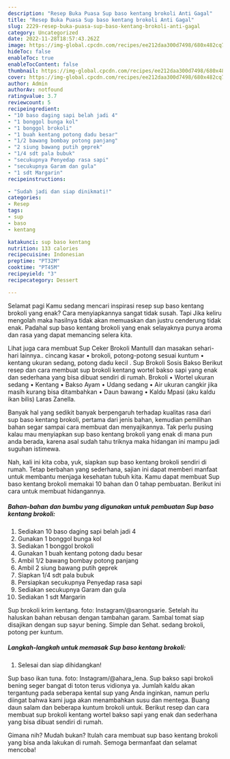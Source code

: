 ```yaml
---
description: "Resep Buka Puasa Sup baso kentang brokoli Anti Gagal"
title: "Resep Buka Puasa Sup baso kentang brokoli Anti Gagal"
slug: 2229-resep-buka-puasa-sup-baso-kentang-brokoli-anti-gagal
category: Uncategorized
date: 2022-11-28T18:57:43.262Z
image: https://img-global.cpcdn.com/recipes/ee212daa300d7498/680x482cq70/sup-baso-kentang-brokoli-foto-resep-utama.jpg
hideToc: false
enableToc: true
enableTocContent: false
thumbnail: https://img-global.cpcdn.com/recipes/ee212daa300d7498/680x482cq70/sup-baso-kentang-brokoli-foto-resep-utama.jpg
cover: https://img-global.cpcdn.com/recipes/ee212daa300d7498/680x482cq70/sup-baso-kentang-brokoli-foto-resep-utama.jpg
author: Admin
authorAv: notfound
ratingvalue: 3.7
reviewcount: 5
recipeingredient:
- "10 baso daging sapi belah jadi 4"
- "1 bonggol bunga kol"
- "1 bonggol brokoli"
- "1 buah kentang potong dadu besar"
- "1/2 bawang bombay potong panjang"
- "2 siung bawang putih geprek"
- "1/4 sdt pala bubuk"
- "secukupnya Penyedap rasa sapi"
- "secukupnya Garam dan gula"
- "1 sdt Margarin"
recipeinstructions:

- "Sudah jadi dan siap dinikmati!"
categories:
- Resep
tags:
- sup
- baso
- kentang

katakunci: sup baso kentang 
nutrition: 133 calories
recipecuisine: Indonesian
preptime: "PT32M"
cooktime: "PT45M"
recipeyield: "3"
recipecategory: Dessert

---
```



Selamat pagi Kamu sedang mencari inspirasi resep sup baso kentang brokoli yang enak? Cara menyiapkannya sangat tidak susah. Tapi Jika keliru mengolah maka hasilnya tidak akan memuaskan dan justru cenderung tidak enak. Padahal sup baso kentang brokoli yang enak selayaknya punya aroma dan rasa yang dapat memancing selera kita.


Lihat juga cara membuat Sup Ceker Brokoli Mantulll dan masakan sehari-hari lainnya.. cincang kasar • brokoli, potong-potong sesuai kuntum • kentang ukuran sedang, potong dadu kecil . Sup Brokoli Sosis Bakso Berikut resep dan cara membuat sup brokoli kentang wortel bakso sapi yang enak dan sederhana yang bisa dibuat sendiri di rumah. Brokoli • Wortel ukuran sedang • Kentang • Bakso Ayam • Udang sedang • Air ukuran cangkir jika masih kurang bisa ditambahkan • Daun bawang • Kaldu Mpasi (aku kaldu ikan bilis) Laras Zanella.

Banyak hal yang sedikit banyak berpengaruh terhadap kualitas rasa dari sup baso kentang brokoli, pertama dari jenis bahan, kemudian pemilihan bahan segar sampai cara membuat dan menyajikannya. Tak perlu pusing kalau mau menyiapkan sup baso kentang brokoli yang enak di mana pun anda berada, karena asal sudah tahu triknya maka hidangan ini mampu jadi suguhan istimewa.


Nah, kali ini kita coba, yuk, siapkan sup baso kentang brokoli sendiri di rumah. Tetap berbahan yang sederhana, sajian ini dapat memberi manfaat untuk membantu menjaga kesehatan tubuh kita. Kamu dapat membuat Sup baso kentang brokoli memakai 10 bahan dan 0 tahap pembuatan. Berikut ini cara untuk membuat hidangannya.

<!--inarticleads1-->

##### Bahan-bahan dan bumbu yang digunakan untuk pembuatan Sup baso kentang brokoli:

1. Sediakan 10 baso daging sapi belah jadi 4
1. Gunakan 1 bonggol bunga kol
1. Sediakan 1 bonggol brokoli
1. Gunakan 1 buah kentang potong dadu besar
1. Ambil 1/2 bawang bombay potong panjang
1. Ambil 2 siung bawang putih geprek
1. Siapkan 1/4 sdt pala bubuk
1. Persiapkan secukupnya Penyedap rasa sapi
1. Sediakan secukupnya Garam dan gula
1. Sediakan 1 sdt Margarin


Sup brokoli krim kentang. foto: Instagram/@sarongsarie. Setelah itu haluskan bahan rebusan dengan tambahan garam. Sambal tomat siap disajikan dengan sup sayur bening. Simple dan Sehat. sedang brokoli, potong per kuntum. 

<!--inarticleads2-->

##### Langkah-langkah untuk memasak Sup baso kentang brokoli:


1. Selesai dan siap dihidangkan!

Sup baso ikan tuna. foto: Instagram/@ahara_lena. Sup bakso sapi brokoli bening seger bangat di toton terus vidionya ya. Jumlah kaldu akan tergantung pada seberapa kental sup yang Anda inginkan, namun perlu diingat bahwa kami juga akan menambahkan susu dan mentega. Buang daun salam dan beberapa kuntum brokoli untuk. Berikut resep dan cara membuat sup brokoli kentang wortel bakso sapi yang enak dan sederhana yang bisa dibuat sendiri di rumah. 

Gimana nih? Mudah bukan? Itulah cara membuat sup baso kentang brokoli yang bisa anda lakukan di rumah. Semoga bermanfaat dan selamat mencoba!
